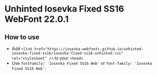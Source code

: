 # Unhinted Iosevka Fixed SS16 WebFont 22.0.1

## How to use

- Add `<link href="https://iosevka-webfonts.github.io/unhinted-iosevka-fixed-ss16/iosevka-fixed-ss16-unhinted.css" rel="stylesheet" />` to your `<head>`.
- Use `fontFamily: 'Iosevka Fixed SS16 Web'` or `font-family: 'Iosevka Fixed SS16 Web'`.
